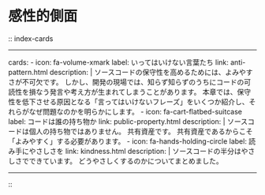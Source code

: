 <!-- markdownlint-disable-file MD022 -->
<!-- markdownlint-disable-file MD026 -->
<!-- markdownlint-disable-file MD041 -->

# <i class="fa-solid fa-heart"></i> 感性的側面

<!-- TODO 頭書きを書く -->

<!-- textlint-disable ja-technical-writing/sentence-length -->
:: index-cards

---

cards:
    - icon: fa-volume-xmark
      label: いってはいけない言葉たち
      link: anti-pattern.html
      description: |
        ソースコードの保守性を高めるためには、よみやすさが不可欠です。
        しかし、開発の現場では、知らず知らずのうちにコードの可読性を損なう発言や考え方が生まれてしまうことがあります。
        本章では、保守性を低下させる原因となる「言ってはいけないフレーズ」をいくつか紹介し、それらがなぜ問題なのかを明らかにします。
    - icon: fa-cart-flatbed-suitcase
      label: コードは誰の持ち物か
      link: public-property.html
      description: |
        ソースコードは個人の持ち物ではありません。
        共有資産です。
        共有資産であるからこそ「よみやすく」する必要があります。
    - icon: fa-hands-holding-circle
      label: 読み手にやさしさを
      link: kindness.html
      description: |
        ソースコードの半分はやさしさでできています。
        どうやさしくするのかについてまとめました。

---

::

<!--  textlint-enable ja-technical-writing/sentence-length  -->